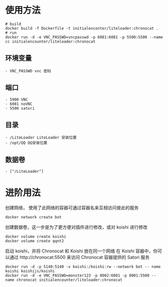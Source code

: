 # 使用方法

```shell
# build
docker build -f Dockerfile -t initialenconter/liteloader:chronocat .
# run
docker run -d -e VNC_PASSWD=vncpasswd -p 6081:6081 -p 5500:5500 --name cc initialencounter/liteloader:chronocat
```

## 环境变量

    - VNC_PASSWD vnc 密码

## 端口

    - 5900 VNC
    - 6081 noVNC
    - 5500 satori

## 目录

    - /LiteLoader LiteLoader 安装位置
    - /opt/QQ QQ安装位置

## 数据卷

    - ["/LiteLoader"]

# 进阶用法

创建网络， 使用了此网络的容器可通过容器名来互相访问彼此的服务

```shell
docker network create bot
```

创建数据卷，这一步是为了更方便对插件进行修改，或对 koishi 进行修改

```shell
docker volume create koishi
docker volume create qqnt2
```

启动 koishi，并将 Chronocat 和 Koishi 放在同一个网络
在 Koishi 容器中，你可以通过 http://chronocat:5500 来访问 Chronocat 容器提供的 Satori 服务

```shell
docker run -d -p 5140:5140 -v koishi:/koishi:rw --network bot -- name koishi koishijs/koishi
docker run -d -e VNC_PASSWD=monster123 -p 8002:6081 -p 8001:5500 --name chronocat initialencounter/liteloader:chronocat
```